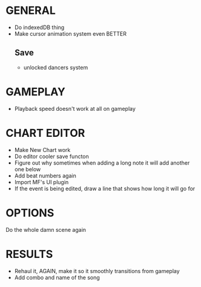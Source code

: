# GENERAL
- Do indexedDB thing
- Make cursor animation system even BETTER
    ## Save
    - unlocked dancers system


# GAMEPLAY
- Playback speed doesn't work at all on gameplay

# CHART EDITOR
- Make New Chart work
- Do editor cooler save functon
- Figure out why sometimes when adding a long note it will add another one below
- Add beat numbers again
- Import MF's UI plugin
- If the event is being edited, draw a line that shows how long it will go for

# OPTIONS
Do the whole damn scene again

# RESULTS
- Rehaul it, AGAIN, make it so it smoothly transitions from gameplay
- Add combo and name of the song
